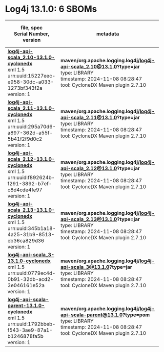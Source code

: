Log4j 13.1.0: 6 SBOMs
=======

| file, spec<br>Serial Number, version| metadata | components<br>by type<br>- libs purl types |
| ----------------------------------- | -------- | ------------------------------------------ |
| **[log4j-api-scala_2.10-13.1.0-cyclonedx](maven/org.apache.logging.log4j/log4j-api-scala_2.10/13.1.0/log4j-api-scala_2.10-13.1.0-cyclonedx.xml)**<br>xml 1.5<br>urn:uuid:15227eec-e958-30dc-a033-1273bf343f2a<br>version: 1 | **maven/org.apache.logging.log4j/log4j-api-scala_2.10@13.1.0?type=jar**<br>type: LIBRARY<br>timestamp: 2024-11-08 08:28:47<br>tool: CycloneDX Maven plugin 2.7.10 | 4<br>`library`: 4 <br>- `maven`: 4  |
| **[log4j-api-scala_2.11-13.1.0-cyclonedx](maven/org.apache.logging.log4j/log4j-api-scala_2.11/13.1.0/log4j-api-scala_2.11-13.1.0-cyclonedx.xml)**<br>xml 1.5<br>urn:uuid:295a70d6-a897-362d-a55f-5b41f2f9d0c2<br>version: 1 | **maven/org.apache.logging.log4j/log4j-api-scala_2.11@13.1.0?type=jar**<br>type: LIBRARY<br>timestamp: 2024-11-08 08:28:47<br>tool: CycloneDX Maven plugin 2.7.10 | 3<br>`library`: 3 <br>- `maven`: 3  |
| **[log4j-api-scala_2.12-13.1.0-cyclonedx](maven/org.apache.logging.log4j/log4j-api-scala_2.12/13.1.0/log4j-api-scala_2.12-13.1.0-cyclonedx.xml)**<br>xml 1.5<br>urn:uuid:f892624b-f291-3892-b7ef-c8d4cde4fe97<br>version: 1 | **maven/org.apache.logging.log4j/log4j-api-scala_2.12@13.1.0?type=jar**<br>type: LIBRARY<br>timestamp: 2024-11-08 08:28:47<br>tool: CycloneDX Maven plugin 2.7.10 | 4<br>`library`: 4 <br>- `maven`: 4  |
| **[log4j-api-scala_2.13-13.1.0-cyclonedx](maven/org.apache.logging.log4j/log4j-api-scala_2.13/13.1.0/log4j-api-scala_2.13-13.1.0-cyclonedx.xml)**<br>xml 1.5<br>urn:uuid:345b1a18-4a25-31b9-8513-eb36ca829d36<br>version: 1 | **maven/org.apache.logging.log4j/log4j-api-scala_2.13@13.1.0?type=jar**<br>type: LIBRARY<br>timestamp: 2024-11-08 08:28:47<br>tool: CycloneDX Maven plugin 2.7.10 | 4<br>`library`: 4 <br>- `maven`: 4  |
| **[log4j-api-scala_3-13.1.0-cyclonedx](maven/org.apache.logging.log4j/log4j-api-scala_3/13.1.0/log4j-api-scala_3-13.1.0-cyclonedx.xml)**<br>xml 1.5<br>urn:uuid:0779ec4d-0b91-32db-acd2-3e046161e52a<br>version: 1 | **maven/org.apache.logging.log4j/log4j-api-scala_3@13.1.0?type=jar**<br>type: LIBRARY<br>timestamp: 2024-11-08 08:28:47<br>tool: CycloneDX Maven plugin 2.7.10 | 4<br>`library`: 4 <br>- `maven`: 4  |
| **[log4j-api-scala-parent-13.1.0-cyclonedx](maven/org.apache.logging.log4j/log4j-api-scala-parent/13.1.0/log4j-api-scala-parent-13.1.0-cyclonedx.xml)**<br>xml 1.5<br>urn:uuid:1792bbeb-f543-3ae9-87a1-b1246878fa5b<br>version: 1 | **maven/org.apache.logging.log4j/log4j-api-scala-parent@13.1.0?type=pom**<br>type: LIBRARY<br>timestamp: 2024-11-08 08:28:47<br>tool: CycloneDX Maven plugin 2.7.10 | 16<br>`library`: 16 <br>- `maven`: 16  |
